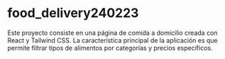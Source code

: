 # food_delivery240223

Este proyecto consiste en una página de comida a domicilio creada con React y Tailwind CSS. La característica principal de la aplicación es que permite filtrar tipos de alimentos por categorías y precios específicos.